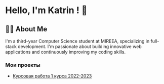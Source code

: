 <!---
- 👋 Hi, I’m @KatrinKH
- 👀 I’m interested in ...
- 🌱 I’m currently learning ...
- 💞️ I’m looking to collaborate on ...
- 📫 How to reach me ...
- 😄 Pronouns: ...
- ⚡ Fun fact: ...

KatrinKH/KatrinKH is a ✨ special ✨ repository because its `README.md` (this file) appears on your GitHub profile.
You can click the Preview link to take a look at your changes.
--->

# Hello, I'm Katrin ! 👋

## 👨‍💻 About Me

I'm a third-year Computer Science student at MIREEA, specializing in full-stack development. 
I'm passionate about building innovative web applications and continuously improving my coding skills.

### Мои проекты
- [Курсовая работа 1 курса 2022-2023](https://github.com/KatrinKH/battleship.git)
<!---
## 🚀 Technologies and Tools

- 🌐 **Programming Languages:** JavaScript, Python, Java
- 🛠️ **Frameworks:** React, Node.js, Express
- 📊 **Databases:** MongoDB, MySQL
- 🌍 **Other Skills:** HTML, CSS, RESTful APIs, Git

## 📈 My Tech Stack

```plaintext
HTML, CSS, JavaScript, React, Node.js, Express, MongoDB, MySQL, Git
--->
